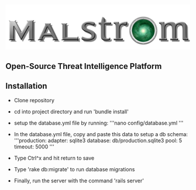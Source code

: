 ![alt tag](app/assets/images/Malstrom.png)  

Open-Source Threat Intelligence Platform
---------

Installation
---------
* Clone repository
* cd into project directory and run 'bundle install'
* setup the database.yml file by running:
'''nano config/database.yml
'''	
  
* In the database.yml file, copy and paste this data to setup a db schema:
'''production:
    adapter: sqlite3
    database: db/production.sqlite3
    pool: 5
    timeout: 5000
''' 
* Type Ctrl^x and hit return to save
* Type 'rake db:migrate' to run database migrations
* Finally, run the server with the command 'rails server'
